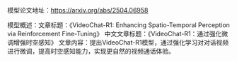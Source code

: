 模型论文地址：https://arxiv.org/abs/2504.06958

模型概述：文章标题：《VideoChat-R1: Enhancing Spatio-Temporal Perception via Reinforcement Fine-Tuning》
中文文章标题：《VideoChat-R1：通过强化微调增强时空感知》
文章内容：提出VideoChat-R1模型，通过强化学习对对话视频进行微调，提高时空感知能力，实现更自然的视频通话体验。
